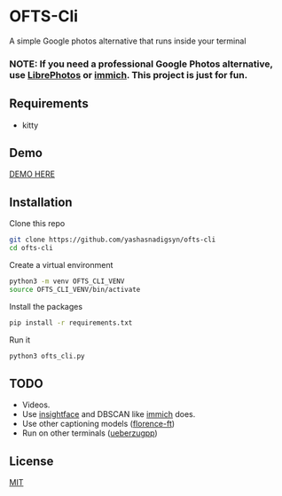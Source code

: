 
# OFTS-Cli

A simple Google photos alternative that runs inside your terminal



### NOTE: If you need a professional Google Photos alternative, use [LibrePhotos](https://github.com/LibrePhotos/librephotos) or [immich](https://github.com/immich-app/immich). This project is just for fun.

## Requirements
- kitty

## Demo
[DEMO HERE](https://imgur.com/a/teQ5r4q)


## Installation

Clone this repo
```bash
git clone https://github.com/yashasnadigsyn/ofts-cli
cd ofts-cli
```

Create a virtual environment
```bash
python3 -m venv OFTS_CLI_VENV
source OFTS_CLI_VENV/bin/activate
```

Install the packages
```bash
pip install -r requirements.txt
```

Run it 
```bash
python3 ofts_cli.py
```



    
## TODO

- Videos.
- Use [insightface](https://github.com/deepinsight/insightface) and DBSCAN like [immich](https://immich.app/docs/features/facial-recognition/#how-facial-recognition-works) does.
- Use other captioning models ([florence-ft](https://huggingface.co/microsoft/Florence-2-base-ft))
- Run on other terminals ([ueberzugpp](https://github.com/jstkdng/ueberzugpp))


## License

[MIT](https://choosealicense.com/licenses/mit/)


